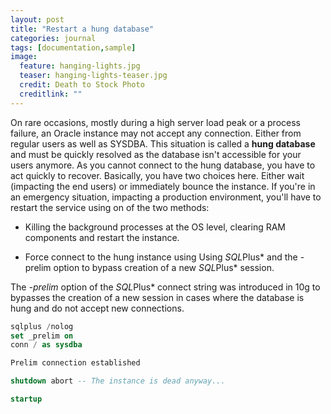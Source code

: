 ```yaml
---
layout: post
title: "Restart a hung database"
categories: journal
tags: [documentation,sample]
image:
  feature: hanging-lights.jpg
  teaser: hanging-lights-teaser.jpg
  credit: Death to Stock Photo
  creditlink: ""
---
```


On rare occasions, mostly during a high server load peak or a process failure, an Oracle instance may not accept any connection. Either from regular users as well as SYSDBA.
This situation is called a **hung database** and must be quickly resolved as the database isn't accessible for your users anymore.
As you cannot connect to the hung database, you have to act quickly to recover. Basically, you have two choices here. Either wait (impacting the end users) or immediately bounce the instance.
If you're in an emergency situation, impacting a production environment, you'll have to restart the service using on of the two methods:

- Killing the background processes at the OS level, clearing RAM components and restart the instance.

- Force connect to the hung instance using Using *SQL*Plus* and the -prelim option to bypass creation of a new *SQL*Plus* session.

The *-prelim* option of the *SQL*Plus* connect string was introduced in 10g to bypasses the creation of a new session in cases where the database is hung and do not accept new connections.

``` SQL
sqlplus /nolog
set _prelim on
conn / as sysdba

Prelim connection established

shutdown abort -- The instance is dead anyway...

startup
```
